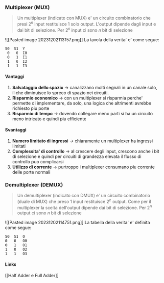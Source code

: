 ### Multiplexer (MUX)
>Un multiplexer (indicato con MUX) e' un circuito combinatorio che presi $2^{n}$ input restituisce 1 solo output. L'output dipende dagli input e dai bit di selezione. Per  $2^{n}$ input ci sono $n$ bit di selezione

![[Pasted image 20231202113157.png]] 
La tavola della verita' e' come segue:
```
S0  S1  Y
 0   0  I0
 0   1  I1
 1   0  I2
 1   1  I3
```

#### Vantaggi 
1. **Salvataggio dello spazio** -> canalizzano molti segnali in un canale solo, il che diminuisce lo spreco di spazio nei circuiti.
2. **Risparmio economico** -> con un multiplexer si risparmia perche' permette di implementare, da solo, una logica che altrimenti avrebbe richiesto piu porte
3. **Risparmio di tempo** -> dovendo collegare meno parti si ha un circuito meno intricato e quindi piu efficiente
#### Svantaggi 
1. **Numero limitato di ingressi** -> chiaramente un multiplexer ha ingressi limitati
2. **Complessita' di controllo** -> al crescere degli input, crescono anche i bit di selezione e quindi per circuiti di grandezza elevata il flusso di controllo puo complicarsi
3. **Utilizzo di corrente** -> purtroppo i multiplexer consumano piu corrente delle porte normali

### Demultiplexer (DEMUX)
>Un demultiplexer (indicato con DMUX) e' un circuito combinatorio (duale di MUX) che preso 1 input restituisce $2^{n}$ output. Come per il multiplexer la scelta dell'output dipende dai bit di selezione. Per $2^{n}$ output ci sono $n$ bit di selezione

![[Pasted image 20231202114751.png]]
La tabella della verita' e' definita come segue: 
```
S0  S1  O
0   0   O0
0   1   O1
1   0   O2
1   1   O3
```

#### Links
[[Half Adder e Full Adder]]